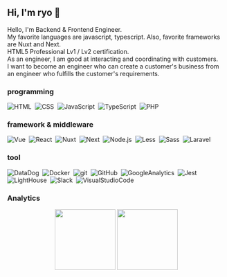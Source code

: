 ## Hi, I'm ryo 👋

Hello, I'm Backend & Frontend Engineer. \
My favorite languages are javascript, typescript. Also, favorite frameworks are Nuxt and Next. \
HTML5 Professional Lv1 / Lv2 certification. \
As an engineer, I am good at interacting and coordinating with customers. \
I want to become an engineer who can create a customer's business from an engineer who fulfills the customer's requirements.

### programming

![HTML](https://img.shields.io/badge/-HTML-000?logo=HTML5)&nbsp;
![CSS](https://img.shields.io/badge/-CSS-000?logo=CSS3)&nbsp;
![JavaScript](https://img.shields.io/badge/-JavaScript-000?logo=javascript)&nbsp;
![TypeScript](https://img.shields.io/badge/-TypeScript-000?logo=typescript)&nbsp;
![PHP](https://img.shields.io/badge/-PHP-000?logo=php)&nbsp;

### framework & middleware

![Vue](https://img.shields.io/badge/-Vue-000?logo=vue.js)&nbsp;
![React](https://img.shields.io/badge/-React-000?logo=react)&nbsp;
![Nuxt](https://img.shields.io/badge/-Nuxt-000?logo=nuxt.js)&nbsp;
![Next](https://img.shields.io/badge/-Next-000?logo=next.js)&nbsp;
![Node.js](https://img.shields.io/badge/-Node.js-000?logo=node.js)&nbsp;
![Less](https://img.shields.io/badge/-Less-000?logo=less)&nbsp;
![Sass](https://img.shields.io/badge/-Sass-000?logo=sass)&nbsp;
![Laravel](https://img.shields.io/badge/-Laravel-000?logo=laravel)&nbsp;


### tool

![DataDog](https://img.shields.io/badge/-DataDog-000?logo=datadog)&nbsp;
![Docker](https://img.shields.io/badge/-Docker-000?logo=docker)&nbsp;
![git](https://img.shields.io/badge/-git-000?logo=git)&nbsp;
![GitHub](https://img.shields.io/badge/-GitHub-000?logo=github)&nbsp;
![GoogleAnalytics](https://img.shields.io/badge/-GoogleAnalytics-000?logo=google-analytics)&nbsp;
![Jest](https://img.shields.io/badge/-Jest-000?logo=jest)&nbsp;
![LightHouse](https://img.shields.io/badge/-LightHouse-000?logo=lighthouse)&nbsp;
![Slack](https://img.shields.io/badge/-Slack-000?logo=slack)&nbsp;
![VisualStudioCode](https://img.shields.io/badge/-VisualStudioCode-000?logo=visual-studio-code)&nbsp;


### Analytics

<p align="center">
  <img height="140px" src="https://github-readme-stats.vercel.app/api?username=ryoAccount&theme=react&include_all_commits=true&count_private=true&show_icons=true"/>
  <img height="140px" src="https://github-readme-stats-eight-theta.vercel.app/api/top-langs/?username=ryoAccount&layout=compact&theme=react"/>
</p>




<!--
**ryoAccount/ryoAccount** is a ✨ _special_ ✨ repository because its `README.md` (this file) appears on your GitHub profile.

Here are some ideas to get you started:

- 🔭 I’m currently working on ...
- 🌱 I’m currently learning ...
- 👯 I’m looking to collaborate on ...
- 🤔 I’m looking for help with ...
- 💬 Ask me about ...
- 📫 How to reach me: ...
- 😄 Pronouns: ...
- ⚡ Fun fact: ...
-->
